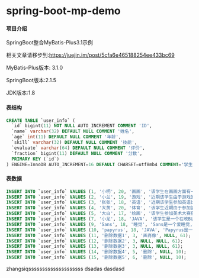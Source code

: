 # spring-boot-mp-demo

#### 项目介绍
SpringBoot整合MyBatis-Plus3.1示例

相关文章请移步到:https://juejin.im/post/5cfa6e465188254ee433bc69

MyBatis-Plus版本: 3.1.0

SpringBoot版本:2.1.5

JDK版本:1.8

#### 表结构
``` sql
CREATE TABLE `user_info` (
  `id` bigint(11) NOT NULL AUTO_INCREMENT COMMENT 'ID',
  `name` varchar(32) DEFAULT NULL COMMENT '姓名',
  `age` int(11) DEFAULT NULL COMMENT '年龄',
  `skill` varchar(32) DEFAULT NULL COMMENT '技能',
  `evaluate` varchar(64) DEFAULT NULL COMMENT '评价',
  `fraction` bigint(11) DEFAULT NULL COMMENT '分数',
  PRIMARY KEY (`id`)
) ENGINE=InnoDB AUTO_INCREMENT=16 DEFAULT CHARSET=utf8mb4 COMMENT='学生信息表';
``` 


#### 表数据
``` sql
INSERT INTO `user_info` VALUES (1, '小明', 20, '画画', '该学生在画画方面有一定天赋', 89);
INSERT INTO `user_info` VALUES (2, '小兰', 19, '游戏', '近期该学生由于游戏的原因导致分数降低了', 64);
INSERT INTO `user_info` VALUES (3, '张张', 18, '英语', '近期该学生参加英语比赛获得二等奖', 90);
INSERT INTO `user_info` VALUES (4, '大黄', 20, '体育', '该学生近期由于参加篮球比赛,导致脚伤', 76);
INSERT INTO `user_info` VALUES (5, '大白', 17, '绘画', '该学生参加美术大赛获得三等奖', 77);
INSERT INTO `user_info` VALUES (7, '小龙', 18, 'JAVA', '该学生是一个在改BUG的码农', 59);
INSERT INTO `user_info` VALUES (9, 'Sans', 18, '睡觉', 'Sans是一个爱睡觉,并且身材较矮骨骼巨大的骷髅小胖子', 60);
INSERT INTO `user_info` VALUES (10, 'papyrus', 18, 'JAVA', 'Papyrus是一个讲话大声、个性张扬的骷髅，给人自信、有魅力的骷髅小瘦子', 58);
INSERT INTO `user_info` VALUES (11, '删除数据1', 3, '画肖像', NULL, 61);
INSERT INTO `user_info` VALUES (12, '删除数据2', 3, NULL, NULL, 61);
INSERT INTO `user_info` VALUES (13, '删除数据3', 3, NULL, NULL, 61);
INSERT INTO `user_info` VALUES (14, '删除数据4', 5, '删除', NULL, 10);
INSERT INTO `user_info` VALUES (15, '删除数据5', 6, '删除', NULL, 10);
``` 

zhangsiqssssssssssssssssssss
dsadas
dasdasd

